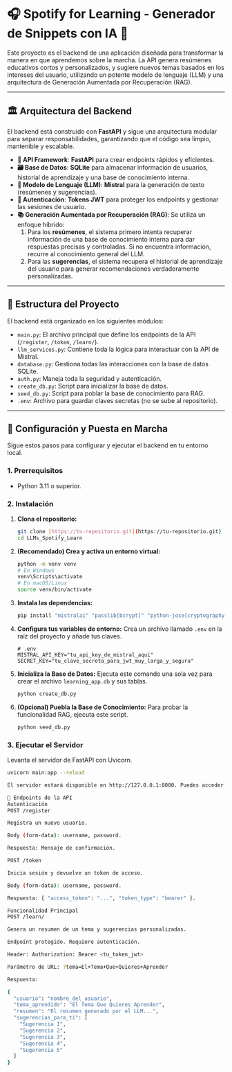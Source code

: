 # 🎧 Spotify for Learning - Generador de Snippets con IA 🤖

Este proyecto es el backend de una aplicación diseñada para transformar la manera en que aprendemos sobre la marcha. La API genera resúmenes educativos cortos y personalizados, y sugiere nuevos temas basados en los intereses del usuario, utilizando un potente modelo de lenguaje (LLM) y una arquitectura de Generación Aumentada por Recuperación (RAG).

---

## 🏛️ Arquitectura del Backend

El backend está construido con **FastAPI** y sigue una arquitectura modular para separar responsabilidades, garantizando que el código sea limpio, mantenible y escalable.

-   **🚀 API Framework**: **FastAPI** para crear endpoints rápidos y eficientes.
-   **🗃️ Base de Datos**: **SQLite** para almacenar información de usuarios, historial de aprendizaje y una base de conocimiento interna.
-   **🧠 Modelo de Lenguaje (LLM)**: **Mistral** para la generación de texto (resúmenes y sugerencias).
-   **🔐 Autenticación**: **Tokens JWT** para proteger los endpoints y gestionar las sesiones de usuario.
-   **📚 Generación Aumentada por Recuperación (RAG)**: Se utiliza un enfoque híbrido:
    1.  Para los **resúmenes**, el sistema primero intenta recuperar información de una base de conocimiento interna para dar respuestas precisas y controladas. Si no encuentra información, recurre al conocimiento general del LLM.
    2.  Para las **sugerencias**, el sistema recupera el historial de aprendizaje del usuario para generar recomendaciones verdaderamente personalizadas.

---

## 📂 Estructura del Proyecto

El backend está organizado en los siguientes módulos:

-   `main.py`: El archivo principal que define los endpoints de la API (`/register`, `/token`, `/learn/`).
-   `llm_services.py`: Contiene toda la lógica para interactuar con la API de Mistral.
-   `database.py`: Gestiona todas las interacciones con la base de datos SQLite.
-   `auth.py`: Maneja toda la seguridad y autenticación.
-   `create_db.py`: Script para inicializar la base de datos.
-   `seed_db.py`: Script para poblar la base de conocimiento para RAG.
-   `.env`: Archivo para guardar claves secretas (no se sube al repositorio).

---

## 🚀 Configuración y Puesta en Marcha

Sigue estos pasos para configurar y ejecutar el backend en tu entorno local.

### 1. Prerrequisitos
- Python 3.11 o superior.

### 2. Instalación

1.  **Clona el repositorio:**
    ```bash
    git clone [https://tu-repositorio.git](https://tu-repositorio.git)
    cd LLMs_Spotify_Learn
    ```

2.  **(Recomendado) Crea y activa un entorno virtual:**
    ```bash
    python -m venv venv
    # En Windows
    venv\Scripts\activate
    # En macOS/Linux
    source venv/bin/activate
    ```

3.  **Instala las dependencias:**
    ```bash
    pip install "mistralai" "passlib[bcrypt]" "python-jose[cryptography]" "fastapi[all]" "python-dotenv" "uvicorn"
    ```

4.  **Configura tus variables de entorno:**
    Crea un archivo llamado `.env` en la raíz del proyecto y añade tus claves.
    ```env
    # .env
    MISTRAL_API_KEY="tu_api_key_de_mistral_aqui"
    SECRET_KEY="tu_clave_secreta_para_jwt_muy_larga_y_segura"
    ```

5.  **Inicializa la Base de Datos:**
    Ejecuta este comando una sola vez para crear el archivo `learning_app.db` y sus tablas.
    ```bash
    python create_db.py
    ```

6.  **(Opcional) Puebla la Base de Conocimiento:**
    Para probar la funcionalidad RAG, ejecuta este script.
    ```bash
    python seed_db.py
    ```

### 3. Ejecutar el Servidor

Levanta el servidor de FastAPI con Uvicorn.

```bash
uvicorn main:app --reload

El servidor estará disponible en http://127.0.0.1:8000. Puedes acceder a la documentación interactiva de la API en http://127.0.0.1:8000/docs.

🔗 Endpoints de la API
Autenticación
POST /register

Registra un nuevo usuario.

Body (form-data): username, password.

Respuesta: Mensaje de confirmación.

POST /token

Inicia sesión y devuelve un token de acceso.

Body (form-data): username, password.

Respuesta: { "access_token": "...", "token_type": "bearer" }.

Funcionalidad Principal
POST /learn/

Genera un resumen de un tema y sugerencias personalizadas.

Endpoint protegido. Requiere autenticación.

Header: Authorization: Bearer <tu_token_jwt>

Parámetro de URL: ?tema=El+Tema+Que+Quieres+Aprender

Respuesta:

{
  "usuario": "nombre_del_usuario",
  "tema_aprendido": "El Tema Que Quieres Aprender",
  "resumen": "El resumen generado por el LLM...",
  "sugerencias_para_ti": [
    "Sugerencia 1",
    "Sugerencia 2",
    "Sugerencia 3",
    "Sugerencia 4",
    "Sugerencia 5"
  ]
}
